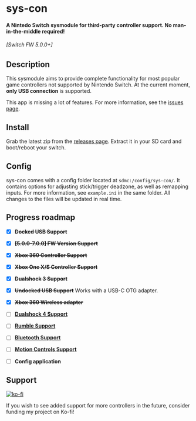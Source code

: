 # sys-con

#### A Nintedo Switch sysmodule for third-party controller support. No man-in-the-middle required! 
###### \[Switch FW 5.0.0+\]


## Description
This sysmodule aims to provide complete functionality for most popular game controllers not supported by Nintendo Switch.
At the current moment, **only USB connection** is supported. 

This app is missing a lot of features. For more information, see the [issues page](https://github.com/cathery/sys-con/issues).

## Install

Grab the latest zip from the [releases page](https://github.com/cathery/sys-con/releases). Extract it in your SD card and boot/reboot your switch.

## Config

sys-con comes with a config folder located at `sdmc:/config/sys-con/`. It contains options for adjusting stick/trigger deadzone, as well as remapping inputs. For more information, see `example.ini` in the same folder. All changes to the files will be updated in real time.

## Progress roadmap
- [x] **~~Docked USB Support~~**
- [x] **~~\[5.0.0-7.0.0\] FW Version Support~~**
- [x] **~~Xbox 360 Controller Support~~**
- [x] **~~Xbox One X/S Controller Support~~**
- [x] **~~Dualshock 3 Support~~**
- [x] **~~Undocked USB Support~~** Works with a USB-C OTG adapter.
- [x] **~~Xbox 360 Wireless adapter~~**
- [ ] **[Dualshock 4 Support](https://github.com/cathery/sys-con/issues/4)**
- [ ] **[Rumble Support](https://github.com/cathery/sys-con/issues/1)**
- [ ] **[Bluetooth Support](https://github.com/cathery/sys-con/issues/5)**
- [ ] **[Motion Controls Support](https://github.com/cathery/sys-con/issues/9)**
- [ ] **Config application**


## Support
[![ko-fi](https://www.ko-fi.com/img/githubbutton_sm.svg)](https://ko-fi.com/H2H316ZQV)

If you wish to see added support for more controllers in the future, consider funding my project on Ko-fi!

